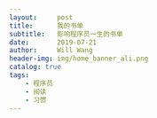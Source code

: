 ```yaml
---
layout:     post
title:      我的书单
subtitle:   影响程序员一生的书单
date:       2019-07-21
author:     Will Wang
header-img: img/home_banner_ali.png
catalog: true
tags:
    - 程序员
    - 阅读
    - 习惯
---
```


